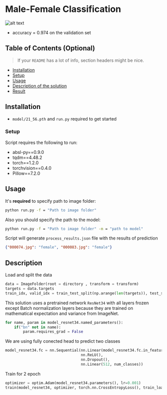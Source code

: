 # Male-Female Classification
![alt text](https://sun9-13.userapi.com/UGl901HP7Nha_3CXlFycZVMcVPXI603KwEOQPA/aGT9oNZPAsY.jpg)
* accuracy = 0.974 on the validation set
## Table of Contents (Optional)

> If your `README` has a lot of info, section headers might be nice.

- [Installation](#installation)
- [Setup](#Setup)
- [Usage](#Usage)
- [Description of the solution](#Description)
- [Result](#Result)

## Installation

- `model/21_56.pth` and `run.py` required to get started

### Setup


Script requires the following to run:

  * absl-py==0.9.0
  * tqdm==4.48.2
  * torch==1.2.0
  * torchvision==0.4.0
  * Pillow==7.2.0

## Usage

It's **required** to specify path to image folder:
```bash
python run.py -f = "Path to image folder"
```
Also you should specify the path to the model:
```bash
python run.py -f = "Path to image folder" -m = "path to model"
```
Script will generate `process_results.json` file with the results of prediction
```json
{"000074.jpg": "female", "000083.jpg": "female"}
```

## Description
Load and split the data
```python
data = ImageFolder(root = directory , transform = transform)
targets = data.targets
train_idx, valid_idx = train_test_split(np.arange(len(targets)), test_size = 0.2, shuffle=True, stratify=targets)
```


This solution uses a pretrained network `ResNet34` with all layers frozen except Batch normalization layers because they are trained on mathematical expectation and variance from ImageNet.
```python
for name, param in model_resnet34.named_parameters():
    if("bn" not in name):
        param.requires_grad = False
```
We are using fully conected head to predict two classes
```python
model_resnet34.fc = nn.Sequential(nn.Linear(model_resnet34.fc.in_features, 512),
                                  nn.ReLU(),
                                  nn.Dropout(),
                                  nn.Linear(512, num_classes))
```

Train for 2 epoch
```python
optimizer = optim.Adam(model_resnet34.parameters(), lr=0.001)
train(model_resnet34, optimizer, torch.nn.CrossEntropyLoss(), train_loader, epochs=2, device=device)
```

